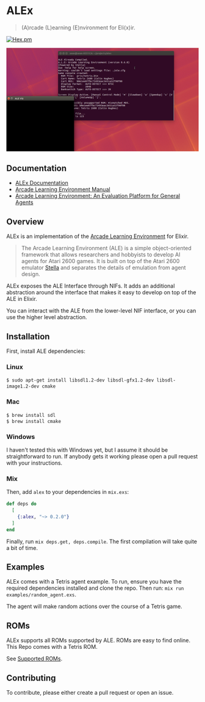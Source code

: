 # ALEx

> (A)rcade (L)earning (E)nvironment for Eli(x)ir.

[![Hex.pm](https://img.shields.io/hexpm/v/alex)](https://hex.pm/alex)

![Tetris GIF](assets/alex.gif)

## Documentation

* [ALEx Documentation](https://hexdocs.pm/alex/getting-started.html)
* [Arcade Learning Environment Manual](https://github.com/mgbellemare/Arcade-Learning-Environment/blob/master/doc/manual/manual.pdf)
* [Arcade Learning Environment: An Evaluation Platform for General Agents](https://arxiv.org/abs/1207.4708)

## Overview

ALEx is an implementation of the [Arcade Learning Environment](https://github.com/mgbellemare/Arcade-Learning-Environment) for Elixir.

> The Arcade Learning Environment (ALE) is a simple object-oriented framework that allows researchers and hobbyists to develop AI agents for Atari 2600 games. It is built on top of the Atari 2600 emulator [Stella](https://stella-emu.github.io/) and separates the details of emulation from agent design.

ALEx exposes the ALE Interface through NIFs. It adds an additional abstraction around the interface that makes it easy to develop on top of the ALE in Elixir.

You can interact with the ALE from the lower-level NIF interface, or you can use the higher level abstraction.

## Installation

First, install ALE dependencies:

### Linux

```shell
$ sudo apt-get install libsdl1.2-dev libsdl-gfx1.2-dev libsdl-image1.2-dev cmake
```

### Mac

```shell
$ brew install sdl
$ brew install cmake
```

### Windows

I haven't tested this with Windows yet, but I assume it should be straightforward to run. If anybody gets it working please open a pull request with your instructions.

### Mix

Then, add `alex` to your dependencies in `mix.exs`:

```elixir
def deps do
  [
    {:alex, "~> 0.2.0"}
  ]
end
```

Finally, run `mix deps.get, deps.compile`. The first compilation will take quite a bit of time.

## Examples

ALEx comes with a Tetris agent example. To run, ensure you have the required dependencies installed and clone the repo. Then run: `mix run examples/random_agent.exs`.

The agent will make random actions over the course of a Tetris game.

## ROMs

ALEx supports all ROMs supported by ALE. ROMs are easy to find online. This Repo comes with a Tetris ROM.

See [Supported ROMs](https://hexdocs.pm/alex/supported-roms.html#content).

## Contributing

To contribute, please either create a pull request or open an issue.